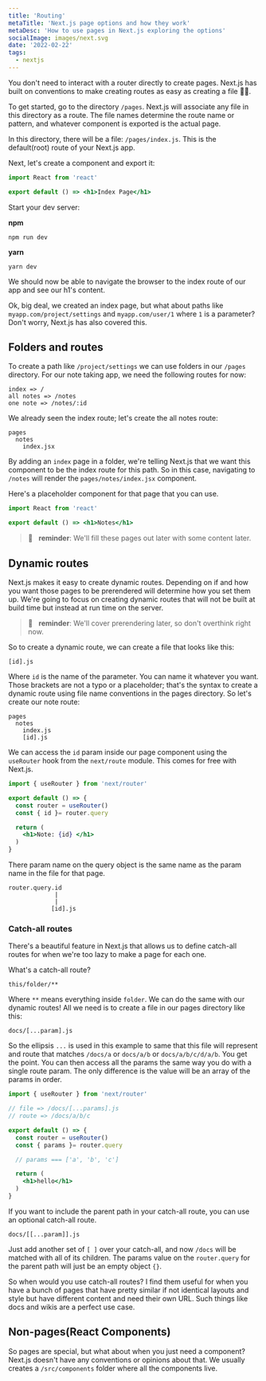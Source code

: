 ```yaml
---
title: 'Routing'
metaTitle: 'Next.js page options and how they work'
metaDesc: 'How to use pages in Next.js exploring the options'
socialImage: images/next.svg
date: '2022-02-22'
tags:
  - nextjs
---
```


You don't need to interact with a router directly to create pages. Next.js has built on conventions to make creating routes as easy as creating a file 🤙🏾.

To get started, go to the directory `/pages`. Next.js will associate any file in this directory as a route. The file names determine the route name or pattern, and whatever component is exported is the actual page.

In this directory, there will be a file: `/pages/index.js`. This is the default(root) route of your Next.js app.

Next, let's create a component and export it:

```jsx
import React from 'react'

export default () => <h1>Index Page</h1>
```

Start your dev server:

**npm**
```shell
npm run dev
```

**yarn**
```shell
yarn dev
```

We should now be able to navigate the browser to the index route of our app and see our h1's content.

Ok, big deal, we created an index page, but what about paths like `myapp.com/project/settings` and `myapp.com/user/1` where `1` is a parameter? Don't worry, Next.js has also covered this.


## Folders and routes

To create a path like `/project/settings` we can use folders in our `/pages` directory.
For our note taking app, we need the following routes for now:

```text
index => /
all notes => /notes
one note => /notes/:id
```

We already seen the index route; let's create the all notes route:

```text
pages
  notes
    index.jsx
```

By adding an `index` page in a folder, we're telling Next.js that we want this component to be the index route for this path. So in this case, navigating to `/notes` will render the `pages/notes/index.jsx` component.

Here's a placeholder component for that page that you can use.
```jsx
import React from 'react'

export default () => <h1>Notes</h1>
```

> 🧠 &nbsp;&nbsp;**reminder**: We'll fill these pages out later with some content later.


## Dynamic routes
Next.js makes it easy to create dynamic routes. Depending on if and how you want those pages to be prerendered will determine how you set them up. We're going to focus on creating dynamic routes that will not be built at build time but instead at run time on the server.

> 🧠&nbsp;&nbsp; **reminder**: We'll cover prerendering later, so don't overthink right now.

So to create a dynamic route, we can create a file that looks like this:

```
[id].js
```

Where `id` is the name of the parameter. You can name it whatever you want. Those brackets are not a typo or a placeholder; that's the syntax to create a dynamic route using file name conventions in the pages directory. So let's create our note route:

```
pages
  notes
    index.js
    [id].js
```

We can access the `id` param inside our page component using the  `useRouter` hook from the `next/route` module. This comes for free with Next.js.

```jsx
import { useRouter } from 'next/router'

export default () => {
  const router = useRouter()
  const { id }= router.query

  return (
    <h1>Note: {id} </h1>
  )
}
```

There param name on the query object is the same name as the param name in the file for that page. 

```text
router.query.id
             |
             |
            [id].js

```

### Catch-all routes
There's a beautiful feature in Next.js that allows us to define catch-all routes for when we're too lazy to make a page for each one.

What's a catch-all route?
```text
this/folder/**
```

Where `**` means everything inside `folder`. We can do the same with our dynamic routes!
All we need is to create a file in our pages directory like this:

```text
docs/[...param].js
```

So the ellipsis `...` is used in this example to same that this file will represent and route that matches `/docs/a` or `docs/a/b` or `docs/a/b/c/d/a/b`. You get the point. You can then access all the params the same way you do with a single route param. The only difference is the value will be an array of the params in order.

```jsx
import { useRouter } from 'next/router'

// file => /docs/[...params].js
// route => /docs/a/b/c

export default () => {
  const router = useRouter()
  const { params }= router.query

  // params === ['a', 'b', 'c']

  return (
    <h1>hello</h1>
  )
}
```

If you want to include the parent path in your catch-all route, you can use an optional catch-all route.

```text
docs/[[...param]].js
```

Just add another set of `[ ]` over your catch-all, and now `/docs` will be matched with all of its children. The params value on the `router.query` for the parent path will just be an empty object `{}`.


So when would you use catch-all routes? I find them useful for when you have a bunch of pages that have pretty similar if not identical layouts and style but have different content and need their own URL. Such things like docs and wikis are a perfect use case.

## Non-pages(React Components)
So pages are special, but what about when you just need a component? Next.js doesn't have any conventions or opinions about that. We usually creates a `/src/components` folder where all the components live.
